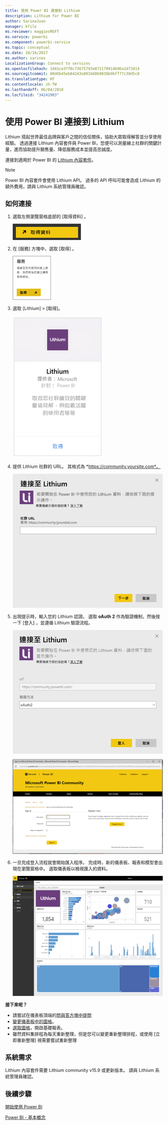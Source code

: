 ```yaml
---
title: 使用 Power BI 連接到 Lithium
description: Lithium for Power BI
author: SarinaJoan
manager: kfile
ms.reviewer: maggiesMSFT
ms.service: powerbi
ms.component: powerbi-service
ms.topic: conceptual
ms.date: 10/16/2017
ms.author: sarinas
LocalizationGroup: Connect to services
ms.openlocfilehash: 1d41ce3ff0c73675793e872170914b96a1d73d14
ms.sourcegitcommit: 80d6b45eb84243e801b60b9038b9bff77c30d5c8
ms.translationtype: HT
ms.contentlocale: zh-TW
ms.lasthandoff: 06/04/2018
ms.locfileid: "34241903"
---
```

# <a name="connect-to-lithium-with-power-bi"></a>使用 Power BI 連接到 Lithium
Lithium 搭起世界最佳品牌與客戶之間的信任關係，協助大眾取得解答並分享使用經驗。 透過連接 Lithium 內容套件與 Power BI，您便可以測量線上社群的關鍵計量，進而協助提升銷售量、降低服務成本並提高忠誠度。 

連接到適用於 Power BI 的 [Lithium 內容套件](https://app.powerbi.com/getdata/services/lithium)。

>[!NOTE]
>Power BI 內容套件會使用 Lithium API。 過多的 API 呼叫可能會造成 Lithium 的額外費用，請與 Lithium 系統管理員確認。

## <a name="how-to-connect"></a>如何連接
1. 選取左側瀏覽窗格底部的 [取得資料]  。
   
   ![](media/service-connect-to-lithium/pbi_getdata.png) 
2. 在 [服務]  方塊中，選取 [取得] 。
   
   ![](media/service-connect-to-lithium/pbi_getservices.png) 
3. 選取 [Lithium] \> [取得]。
   
   ![](media/service-connect-to-lithium/lithiumconnect.png)
4. 提供 Lithium 社群的 URL。 其格式為 *https://community.yoursite.com*。
   
   ![](media/service-connect-to-lithium/params.png)
5. 出現提示時，輸入您的 Lithium 認證。 選取 **oAuth 2** 作為驗證機制，然後按一下 [登入]  ，並遵循 Lithium 驗證流程。
   
   ![](media/service-connect-to-lithium/creds.png)
   
   ![](media/service-connect-to-lithium/creds2.png)
6. 一旦完成登入流程就會開始匯入程序。 完成時，新的儀表板、報表和模型會出現在瀏覽窗格中。 選取儀表板以檢視匯入的資料。
   
    ![](media/service-connect-to-lithium/lithium.png)

**接下來呢？**

* 請嘗試在儀表板頂端的[問與答方塊中提問](power-bi-q-and-a.md)
* [變更儀表板中的圖格](service-dashboard-edit-tile.md)。
* [選取圖格](service-dashboard-tiles.md)，開啟基礎報表。
* 雖然資料集排程為每天重新整理，但是您可以變更重新整理排程，或使用 [立即重新整理] 視需要嘗試重新整理

## <a name="system-requirements"></a>系統需求
Lithium 內容套件需要 Lithium community v15.9 或更新版本。 請與 Lithium 系統管理員確認。

## <a name="next-steps"></a>後續步驟
[開始使用 Power BI](service-get-started.md)

[Power BI - 基本概念](service-basic-concepts.md)

